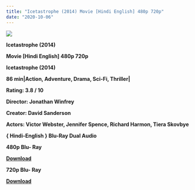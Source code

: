 ```yaml
---
title: "Icetastrophe (2014) Movie [Hindi English] 480p 720p"
date: "2020-10-06"
---
```


[**![](https://1.bp.blogspot.com/-jmhEikXPl88/XvRfwMOIssI/AAAAAAAADsM/goy-zWZH4S87o_KFfn6lqTz2PNwPKMfoACLcBGAsYHQ/s1600/posrewajjbbjkkniin.jpg)**](https://1.bp.blogspot.com/-jmhEikXPl88/XvRfwMOIssI/AAAAAAAADsM/goy-zWZH4S87o_KFfn6lqTz2PNwPKMfoACLcBGAsYHQ/s1600/posrewajjbbjkkniin.jpg)

 **Icetastrophe (2014)**

**Movie \[Hindi English\] 480p 720p** 

 **Icetastrophe (2014)**

**86 min|Action, Adventure, Drama, Sci-Fi, Thriller|**

**Rating: 3.8 / 10** 

**Director: Jonathan Winfrey**

**Creator: David Sanderson**

**Actors: Victor Webster, Jennifer Spence, Richard Harmon, Tiera Skovbye**

 **{ Hindi-English } Blu-Ray Dual Audio**

**480p Blu- Ray**

**[Download](http://www.veryfasturl.xyz/2889)** 

**720p Blu- Ray**

[**Download**](http://www.veryfasturl.xyz/2890)
